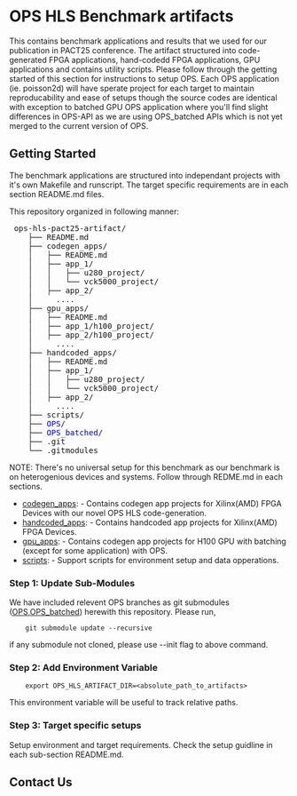 # OPS HLS Benchmark artifacts

This contains benchmark applications and results that we used for our publication in PACT25 conference. The artifact structured into code-generated FPGA applications, hand-codedd FPGA applications, GPU applications and contains utility scripts. Please follow through the getting started of this section for instructions to setup OPS. Each OPS application (ie. poisson2d) will have sperate project for each target to maintain reproducability and ease of setups though the source codes are identical with exception to batched GPU OPS application where you'll find slight differences in OPS-API as we are using OPS_batched APIs which is not yet merged to the current version of OPS.

## Getting Started

The benchmark applications are structured into independant projects with it's own Makefile and runscript. The target specific requirements are in each section README.md files.

This repository organized in following manner:

<pre> ops-hls-pact25-artifact/ 
    ├── README.md 
    ├── codegen_apps/
    │   ├── README.md 
    │   ├── app_1/
    │   │   ├── u280_project/
    │   │   └── vck5000_project/
    │   ├── app_2/
    │     ....
    ├── gpu_apps/
    │   ├── README.md 
    │   ├── app_1/h100_project/ 
    │   ├── app_2/h100_project/
    │     ....
    ├── handcoded_apps/
    │   ├── README.md 
    │   ├── app_1/
    │   │   ├── u280_project/
    │   │   └── vck5000_project/
    │   ├── app_2/
    │     ....
    ├── scripts/
    ├── <font color="blue">OPS/</font>
    ├── <font color="blue">OPS_batched/</font>
    ├── .git
    └── .gitmodules</pre>

NOTE: There's no universal setup for this benchmark as our benchmark is on heterogenious devices and systems. Follow through REDME.md in each sections. 

* [codegen_apps](./codegen_apps): - Contains codegen app projects for Xilinx(AMD) FPGA Devices with our novel OPS HLS code-generation.
* [handcoded_apps](./hancoded_apps): - Contains handcoded app projects for Xilinx(AMD) FPGA Devices.
* [gpu_apps](./gpu_apps): - Contains codegen app projects for H100 GPU with batching (except for some application) with OPS.
* [scripts](./scripts): - Support scripts for environment setup and data opperations. 

### Step 1: Update Sub-Modules

We have included relevent OPS branches as git submodules ([OPS](./OPS),[OPS_batched](./OPS_batched)) herewith this repository. Please run,

        git submodule update --recursive

if any submodule not cloned, please use --init flag to above command.

### Step 2: Add Environment Variable

        export OPS_HLS_ARTIFACT_DIR=<absolute_path_to_artifacts>

This environment variable will be useful to track relative paths. 

### Step 3: Target specific setups

Setup environment and target requirements. Check the setup guidline in each sub-section README.md. 

## Contact Us